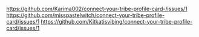 https://github.com/Karima002/connect-your-tribe-profile-card-/issues/1
https://github.com/misspastelwitch/connect-your-tribe-profile-card/issues/1
https://github.com/Kitkatisvibing/connect-your-tribe-profile-card/issues/1
